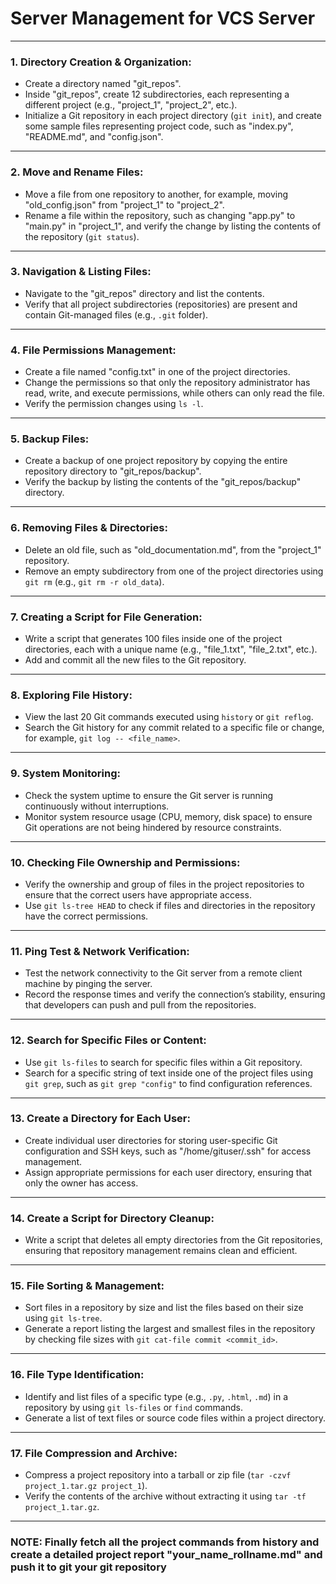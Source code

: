 # Server Management for VCS Server

---

### **1. Directory Creation & Organization:**
   - Create a directory named "git_repos".
   - Inside "git_repos", create 12 subdirectories, each representing a different project (e.g., "project_1", "project_2", etc.).
   - Initialize a Git repository in each project directory (`git init`), and create some sample files representing project code, such as "index.py", "README.md", and "config.json".

---

### **2. Move and Rename Files:**
   - Move a file from one repository to another, for example, moving "old_config.json" from "project_1" to "project_2".
   - Rename a file within the repository, such as changing "app.py" to "main.py" in "project_1", and verify the change by listing the contents of the repository (`git status`).

---

### **3. Navigation & Listing Files:**
   - Navigate to the "git_repos" directory and list the contents.
   - Verify that all project subdirectories (repositories) are present and contain Git-managed files (e.g., `.git` folder).

---

### **4. File Permissions Management:**
   - Create a file named "config.txt" in one of the project directories.
   - Change the permissions so that only the repository administrator has read, write, and execute permissions, while others can only read the file.
   - Verify the permission changes using `ls -l`.

---

### **5. Backup Files:**
   - Create a backup of one project repository by copying the entire repository directory to "git_repos/backup".
   - Verify the backup by listing the contents of the "git_repos/backup" directory.

---

### **6. Removing Files & Directories:**
   - Delete an old file, such as "old_documentation.md", from the "project_1" repository.
   - Remove an empty subdirectory from one of the project directories using `git rm` (e.g., `git rm -r old_data`).

---

### **7. Creating a Script for File Generation:**
   - Write a script that generates 100 files inside one of the project directories, each with a unique name (e.g., "file_1.txt", "file_2.txt", etc.).
   - Add and commit all the new files to the Git repository.

---

### **8. Exploring File History:**
   - View the last 20 Git commands executed using `history` or `git reflog`.
   - Search the Git history for any commit related to a specific file or change, for example, `git log -- <file_name>`.

---

### **9. System Monitoring:**
   - Check the system uptime to ensure the Git server is running continuously without interruptions.
   - Monitor system resource usage (CPU, memory, disk space) to ensure Git operations are not being hindered by resource constraints.

---

### **10. Checking File Ownership and Permissions:**
   - Verify the ownership and group of files in the project repositories to ensure that the correct users have appropriate access.
   - Use `git ls-tree HEAD` to check if files and directories in the repository have the correct permissions.

---

### **11. Ping Test & Network Verification:**
   - Test the network connectivity to the Git server from a remote client machine by pinging the server.
   - Record the response times and verify the connection’s stability, ensuring that developers can push and pull from the repositories.

---

### **12. Search for Specific Files or Content:**
   - Use `git ls-files` to search for specific files within a Git repository.
   - Search for a specific string of text inside one of the project files using `git grep`, such as `git grep "config"` to find configuration references.

---

### **13. Create a Directory for Each User:**
   - Create individual user directories for storing user-specific Git configuration and SSH keys, such as "/home/gituser/.ssh" for access management.
   - Assign appropriate permissions for each user directory, ensuring that only the owner has access.

---

### **14. Create a Script for Directory Cleanup:**
   - Write a script that deletes all empty directories from the Git repositories, ensuring that repository management remains clean and efficient.

---

### **15. File Sorting & Management:**
   - Sort files in a repository by size and list the files based on their size using `git ls-tree`.
   - Generate a report listing the largest and smallest files in the repository by checking file sizes with `git cat-file commit <commit_id>`.

---

### **16. File Type Identification:**
   - Identify and list files of a specific type (e.g., `.py`, `.html`, `.md`) in a repository by using `git ls-files` or `find` commands.
   - Generate a list of text files or source code files within a project directory.

---

### **17. File Compression and Archive:**
   - Compress a project repository into a tarball or zip file (`tar -czvf project_1.tar.gz project_1`).
   - Verify the contents of the archive without extracting it using `tar -tf project_1.tar.gz`.

---

### NOTE: Finally fetch all the project commands from history and create a detailed project report "your_name_rollname.md" and push it to git your git repository